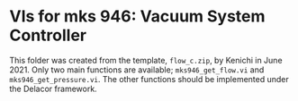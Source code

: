 # VIs for mks 946: Vacuum System Controller

This folder was created from the template, `flow_c.zip`, by Kenichi in June 2021.
Only two main functions are available; `mks946_get_flow.vi` and `mks946_get_pressure.vi`.
The other functions should be implemented under the Delacor framework.


